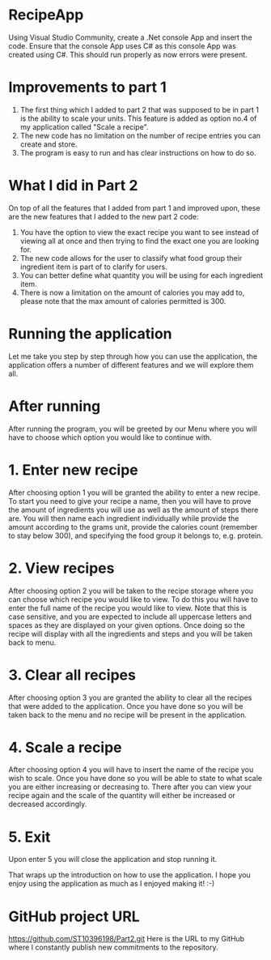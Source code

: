 # RecipeApp
Using Visual Studio Community, create a .Net console App and insert the code. Ensure that the console App uses C# as this console App was created using C#.
This should run properly as now errors were present.

# Improvements to part 1
1. The first thing which I added to part 2 that was supposed to be in part 1 is the ability to scale your units.
This feature is added as option no.4 of my application called "Scale a recipe".
2. The new code has no limitation on the number of recipe entries you can create and store.
3. The program is easy to run and has clear instructions on how to do so.

# What I did in Part 2 
On top of all the features that I added from part 1 and improved upon, these are the new features that I added to the new part 2 code:
1. You have the option to view the exact recipe you want to see instead of viewing all at once and then trying to find the exact one you are looking for.
2. The new code allows for the user to classify what food group their ingredient item is part of to clarify for users.
3. You can better define what quantity you will be using for each ingredient item.
4. There is now a limitation on the amount of calories you may add to, please note that the max amount of calories permitted is 300.

# Running the application
Let me take you step by step through how you can use the application, the application offers a number of different features and we will
explore them all.

# After running
After running the program, you will be greeted by our Menu where you will have to choose which option you would like to continue with.

# 1. Enter new recipe
After choosing option 1 you will be granted the ability to enter a new recipe.
To start you need to give your recipe a name, then you will have to prove the amount of ingredients you will use as well as the amount of steps there are.
You will then name each ingredient individually while provide the amount according to the grams unit, provide the calories count (remember to stay below 300),
and specifying the food group it belongs to, e.g. protein.

# 2. View recipes
After choosing option 2 you will be taken to the recipe storage where you can choose which recipe you would like to view.
To do this you will have to enter the full name of the recipe you would like to view. Note that this is case sensitive, and you are expected to
include all uppercase letters and spaces as they are displayed on your given options. Once doing so the recipe will display with all the ingredients and steps
and you will be taken back to menu.

# 3. Clear all recipes
After choosing option 3 you are granted the ability to clear all the recipes that were added to the application. Once you have done so you will be taken back to 
the menu and no recipe will be present in the application.

# 4. Scale a recipe
After choosing option 4 you will have to insert the name of the recipe you wish to scale. Once you have done so you will be able to state to what scale you
are either increasing or decreasing to. There after you can view your recipe again and the scale of the quantity will either be increased or decreased accordingly.

# 5. Exit
Upon enter 5 you will close the application and stop running it.

That wraps up the introduction on how to use the application.
I hope you enjoy using the application as much as I enjoyed making it! :-)

# GitHub project URL
https://github.com/ST10396198/Part2.git 
Here is the URL to my GitHub where I constantly publish new commitments to the repository.

